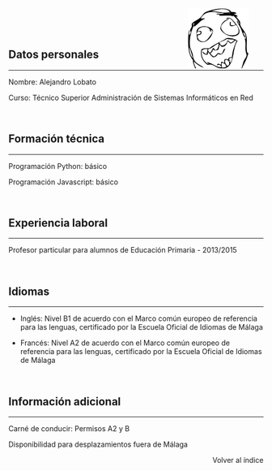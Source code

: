 <img src="images/rage.jpg" height="120px" width="120px" align="right" hspace="30" />
<br>
<br>
<br>

## Datos personales
***

Nombre: Alejandro Lobato

Curso: Técnico Superior Administración de Sistemas Informáticos en Red

<br>

## Formación técnica
***

Programación Python: básico

Programación Javascript: básico

<br>

## Experiencia laboral
***

Profesor particular para alumnos de Educación Primaria - 2013/2015

<br>

## Idiomas
***

+ Inglés: Nivel B1 de acuerdo con el Marco común europeo de referencia para las lenguas, certificado por la Escuela Oficial de Idiomas de Málaga

+ Francés: Nivel A2 de acuerdo con el Marco común europeo de referencia para las lenguas, certificado por la Escuela Oficial de Idiomas de Málaga

<br>

## Información adicional
***

Carné de conducir: Permisos A2 y B

Disponibilidad para desplazamientos fuera de Málaga

<p align="right">Volver al índice</p>

